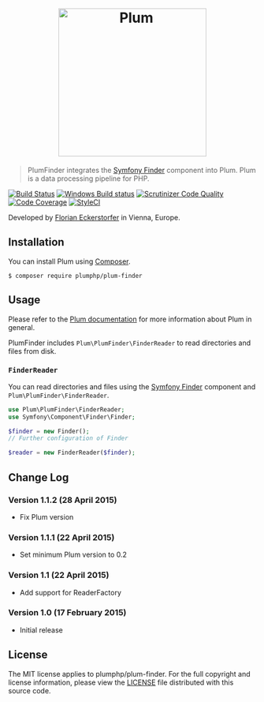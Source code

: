 <h1 align="center">
    <img src="http://cdn.florian.ec/plum-logo.svg" alt="Plum" width="300">
</h1>

> PlumFinder integrates the [Symfony Finder](http://symfony.com/doc/current/components/finder.html) component into Plum.
 Plum is a data processing pipeline for PHP.

[![Build Status](https://img.shields.io/travis/plumphp/plum-finder.svg?style=flat)](https://travis-ci.org/plumphp/plum-finder)
[![Windows Build status](https://ci.appveyor.com/api/projects/status/eqp9kbkc342kvl8u?svg=true)](https://ci.appveyor.com/project/florianeckerstorfer/plum-finder)
[![Scrutinizer Code Quality](https://img.shields.io/scrutinizer/g/plumphp/plum-finder.svg?style=flat)](https://scrutinizer-ci.com/g/plumphp/plum-finder/?branch=master)
[![Code Coverage](https://img.shields.io/scrutinizer/coverage/g/plumphp/plum-finder.svg?style=flat)](https://scrutinizer-ci.com/g/plumphp/plum-finder/?branch=master)
[![StyleCI](https://styleci.io/repos/30670219/shield)](https://styleci.io/repos/30670219)

Developed by [Florian Eckerstorfer](https://florian.ec) in Vienna, Europe.


Installation
------------

You can install Plum using [Composer](http://getcomposer.org).

```shell
$ composer require plumphp/plum-finder
```


Usage
-----

Please refer to the [Plum documentation](https://github.com/plumphp/plum/blob/master/docs/index.md) for more
information about Plum in general.

PlumFinder includes `Plum\PlumFinder\FinderReader` to read directories and files from disk.

### `FinderReader`

You can read directories and files using the [Symfony Finder](http://symfony.com/doc/current/components/finder.html)
component and `Plum\PlumFinder\FinderReader`.

```php
use Plum\PlumFinder\FinderReader;
use Symfony\Component\Finder\Finder;

$finder = new Finder();
// Further configuration of Finder

$reader = new FinderReader($finder);
```


Change Log
----------

### Version 1.1.2 (28 April 2015)

- Fix Plum version

### Version 1.1.1 (22 April 2015)

- Set minimum Plum version to 0.2

### Version 1.1 (22 April 2015)

- Add support for ReaderFactory

### Version 1.0 (17 February 2015)

- Initial release


License
-------

The MIT license applies to plumphp/plum-finder. For the full copyright and license information,
please view the [LICENSE](https://github.com/plumphp/plum-finder/blob/master/LICENSE) file distributed with this source
code.
